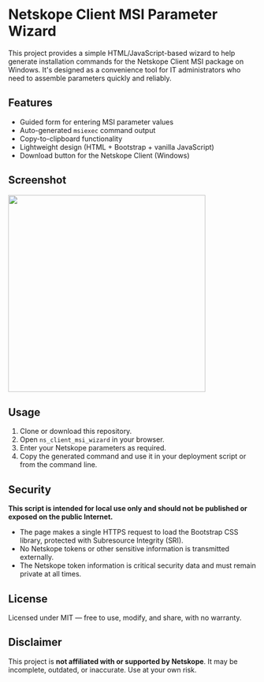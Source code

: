 # Netskope Client MSI Parameter Wizard

This project provides a simple HTML/JavaScript-based wizard to help generate installation commands for the Netskope Client MSI package on Windows. It's designed as a convenience tool for IT administrators who need to assemble parameters quickly and reliably.

## Features
- Guided form for entering MSI parameter values
- Auto-generated `msiexec` command output
- Copy-to-clipboard functionality
- Lightweight design (HTML + Bootstrap + vanilla JavaScript)
- Download button for the Netskope Client (Windows) 

## Screenshot
<img src="https://i.imgur.com/NgzoEWC.png" width="400">

## Usage
1. Clone or download this repository.
2. Open `ns_client_msi_wizard` in your browser.
3. Enter your Netskope parameters as required.
4. Copy the generated command and use it in your deployment script or from the command line.

## Security
**This script is intended for local use only and should not be published or exposed on the public Internet.**

- The page makes a single HTTPS request to load the Bootstrap CSS library, protected with Subresource Integrity (SRI).
- No Netskope tokens or other sensitive information is transmitted externally.
- The Netskope token information is critical security data and must remain private at all times.

## License
Licensed under MIT — free to use, modify, and share, with no warranty.

## Disclaimer
This project is **not affiliated with or supported by Netskope**. It may be incomplete, outdated, or inaccurate. Use at your own risk.
